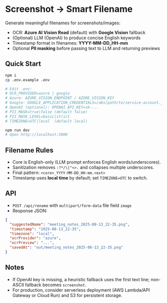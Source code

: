 
# Screenshot → Smart Filename 

Generate meaningful filenames for screenshots/images:
- OCR: **Azure AI Vision Read** (default) with **Google Vision** fallback
- (Optional) LLM (OpenAI) to produce concise English keywords
- Timestamp format in filenames: **YYYY-MM-DD_HH-mm**
- Optional **PII masking** before passing text to LLM and returning previews

## Quick Start
```bash
npm i
cp .env.example .env

# Edit .env:
# OCR_PROVIDER=azure | google
# Azure: AZURE_VISION_ENDPOINT / AZURE_VISION_KEY
# Google: GOOGLE_APPLICATION_CREDENTIALS=/abs/path/to/service-account.json
# OpenAI (optional): OPENAI_API_KEY=sk-...
# PII_MASK=true|false (default false)
# PII_MASK_LEVEL=basic|strict
# TIMEZONE=UTC|local  (default local)

npm run dev
# Open http://localhost:3000
```

## Filename Rules
- Core is English-only (LLM prompt enforces English words/underscores).
- Sanitization removes `:?*/\|"<>.` and collapses multiple underscores.
- Final pattern: `<core>_YYYY-MM-DD_HH-mm.<ext>`
- Timestamp uses **local time** by default; set `TIMEZONE=UTC` to switch.

## API
- `POST /api/rename` with `multipart/form-data` file field `image`
- Response JSON:
```json
{
  "suggestedName": "meeting_notes_2025-08-13_22-35.png",
  "timestamp": "2025-08-13_22-35",
  "timezone": "local",
  "ocrProvider": "azure",
  "ocrPreview": "...",
  "savedAt": "out/meeting_notes_2025-08-13_22-35.png"
}
```

## Notes
- If OpenAI key is missing, a heuristic fallback uses the first text line; non-ASCII fallback becomes `screenshot`.
- For production, consider serverless deployment (AWS Lambda/API Gateway or Cloud Run) and S3 for persistent storage.
